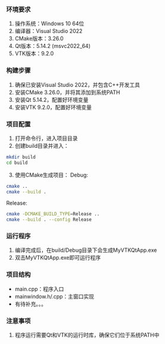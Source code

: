 ### 环境要求
1. 操作系统：Windows 10 64位
2. 编译器：Visual Studio 2022
3. CMake版本：3.26.0
4. Qt版本：5.14.2 (msvc2022_64)
5. VTK版本：9.2.0

### 构建步骤
1. 确保已安装Visual Studio 2022，并包含C++开发工具
2. 安装CMake 3.26.0，并将其添加到系统PATH
3. 安装Qt 5.14.2，配置好环境变量
4. 安装VTK 9.2.0，配置好环境变量

### 项目配置
1. 打开命令行，进入项目目录
2. 创建build目录并进入：
```bash
mkdir build
cd build
```
3. 使用CMake生成项目：
Debug:
```bash
cmake ..
cmake --build .
```
Release:
```bash
cmake -DCMAKE_BUILD_TYPE=Release ..
cmake --build . --config Release
```
### 运行程序
1. 编译完成后，在build/Debug目录下会生成MyVTKQtApp.exe
2. 双击MyVTKQtApp.exe即可运行程序

### 项目结构
- main.cpp：程序入口
- mainwindow.h/.cpp：主窗口实现
- 有待补充。。。

### 注意事项
1. 程序运行需要Qt和VTK的运行时库，确保它们位于系统PATH中

